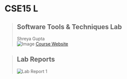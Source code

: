 # CSE15 L


> ## Software Tools & Techniques Lab
>Shreya Gupta  <br />
> ![Image](https://cdn.mos.cms.futurecdn.net/UaBq5LGpJQd3DDo6ve2dFW-1200-80.jpg)
[Course Website](https://ucsd-cse15l-w22.github.io/)

> ## Lab Reports
> ![Lab Report 1](https://cdn.mos.cms.futurecdn.net/UaBq5LGpJQd3DDo6ve2dFW-1200-80.jpg)